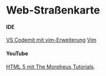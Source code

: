# Web-Straßenkarte

#### IDE 
[VS Code](https://code.visualstudio.com/)[mit mit vim-Erweiterung](https://marketplace.visualstudio.com/items?itemName=vscodevim.vim)
[Vim](https://www.vim.org/)

#### YouTube 
[HTML 5 mit The Morpheus Tutorials](https://www.youtube.com/watch?v=pM-G2sIFPkA&list=PLNmsVeXQZj7qIbKPeroqn3-BkUTWzYBT4).
